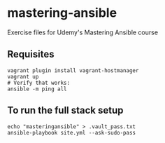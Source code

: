 # mastering-ansible
Exercise files for Udemy's Mastering Ansible course

## Requisites

```
vagrant plugin install vagrant-hostmanager
vagrant up
# Verify that works:
ansible -m ping all
```

## To run the full stack setup

```
echo "masteringansible" > .vault_pass.txt
ansible-playbook site.yml --ask-sudo-pass
```